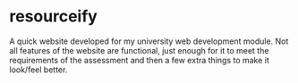 # resourceify
A quick website developed for my university web development module. Not all features of the website are functional, just enough for it to meet the requirements of the assessment and then a few extra things to make it look/feel better.
